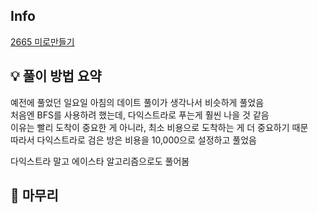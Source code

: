 ## Info
[2665 미로만들기](https://www.acmicpc.net/problem/2665)

## 💡 풀이 방법 요약

예전에 풀었던 일요일 아침의 데이트 풀이가 생각나서 비슷하게 풀었음  
처음엔 BFS를 사용하려 했는데, 다익스트라로 푸는게 훨씬 나을 것 같음  
이유는 빨리 도착이 중요한 게 아니라, 최소 비용으로 도착하는 게 더 중요하기 때문  
따라서 다익스트라로 검은 방은 비용을 10,000으로 설정하고 풀었음
  
  
  
  
  
다익스트라 말고 에이스타 알고리즘으로도 풀어봄

## 🙂 마무리